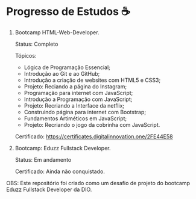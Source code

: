# Progresso de Estudos :coffee:

1. Bootcamp HTML-Web-Developer.

   Status: Completo
   
   Tópicos:
   - Lógica de Programação Essencial;
   - Introdução ao Git e ao GitHub;
   - Introdução a criação de websites com HTML5 e CSS3;
   - Projeto: Reciando a página do Instagram;
   - Programação para internet com JavaScript;
   - Introdução a Programação com JavaScript;
   - Projeto: Recriando a Interface da netflix;
   - Construindo página para internet com Bootstrap;
   - Fundamentos Artiméticos em JavaScript;
   - Projeto: Recriando o jogo da cobrinha com JavaScript.
   
   Certificado: https://certificates.digitalinnovation.one/2FE44E58

2. Bootcamp: Eduzz Fullstack Developer.

   Status: Em andamento
   
   Certificado: Ainda não conquistado.

  

OBS: Este repositório foi criado como um desafio de projeto do bootcamp Eduzz Fullstack Developer da DIO.
